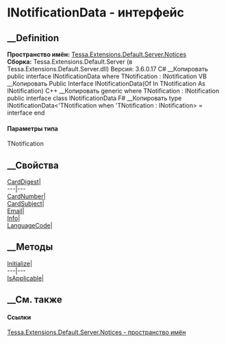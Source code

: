 # INotificationData<TNotification> \- интерфейс
##  __Definition
 **Пространство имён:**
[Tessa.Extensions.Default.Server.Notices](N_Tessa_Extensions_Default_Server_Notices.htm)  
 **Сборка:** Tessa.Extensions.Default.Server (в
Tessa.Extensions.Default.Server.dll) Версия: 3.6.0.17
C# __Копировать
     public interface INotificationData<in TNotification>
    where TNotification : INotification
VB __Копировать
     Public Interface INotificationData(Of In TNotification As INotification)
C++ __Копировать
    generic<typename TNotification>
    where TNotification : INotification
    public interface class INotificationData
F# __Копировать
     type INotificationData<'TNotification when 'TNotification : INotification> = interface end
#### Параметры типа
TNotification
##  __Свойства
[CardDigest](P_Tessa_Extensions_Default_Server_Notices_INotificationData_1_CardDigest.htm)|  
---|---  
[CardNumber](P_Tessa_Extensions_Default_Server_Notices_INotificationData_1_CardNumber.htm)|  
[CardSubject](P_Tessa_Extensions_Default_Server_Notices_INotificationData_1_CardSubject.htm)|  
[Email](P_Tessa_Extensions_Default_Server_Notices_INotificationData_1_Email.htm)|  
[Info](P_Tessa_Extensions_Default_Server_Notices_INotificationData_1_Info.htm)|  
[LanguageCode](P_Tessa_Extensions_Default_Server_Notices_INotificationData_1_LanguageCode.htm)|  
## __Методы
[Initialize](M_Tessa_Extensions_Default_Server_Notices_INotificationData_1_Initialize.htm)|  
---|---  
[IsApplicable](M_Tessa_Extensions_Default_Server_Notices_INotificationData_1_IsApplicable.htm)|  
## __См. также
#### Ссылки
[Tessa.Extensions.Default.Server.Notices - пространство
имён](N_Tessa_Extensions_Default_Server_Notices.htm)
